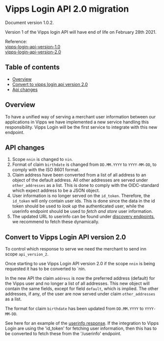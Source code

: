 # Vipps Login API 2.0 migration

Document version 1.0.2.

Version 1 of the Vipps login API will have end of life on February 28th 2021.

Reference:\
[vipps-login-api-version-1.0](versions/1.0/vipps-login-api.md)\
[vipps-login-api-version-2.0](vipps-login-api.md)

## Table of contents
* [Overview](#overview)
* [Convert to vipps login api version 2.0](#convert-to-vipps-login-api-version-20)
* [Api changes](#api-changes)

## Overview
To have a unified way of serving a merchant user information between our applications in Vipps we have implemented a new service handling this responsibility.
Vipps Login will be the first service to integrate with this new endpoint.

## API changes

1. Scope `nnin` is changed to `nin`.
2. Format of claim `birthdate` is changed from `DD.MM.YYYY` to `YYYY-MM-DD`, to comply with the ISO 8601 format.
3. Claim address have been converted from a list of all address to an object of the default address. All other addresses are served under `other_addresses` as a list. 
This is done to comply with the OIDC-standard which expect address to be a JSON object.
4. User information is no longer served on the `id_token`. Therefore, the `id_token` will only contain user ids. 
This is done since the data in the id token should be used to _look up_ the authenticated user, while the userinfo endpoint should be used to _fetch and store_ user information.   
5. The updated URL to userinfo can be found under [discovery endpoints](vipps-login-api.md#openid-connect-discovery-endpoint), we recommend to fetch these dynamically.

## Convert to Vipps Login API version 2.0

To control which response to serve we need the merchant to send inn scope `api_version_2`.

Once starting to use Vipps Login API version 2.0 if the scope `nnin` is being requested it has to be converted to `nin.

In the new API the claim `address` is now the preferred address (default) for the Vipps user and no longer a list of all addresses.
This new object will contain the same fields, except for field `default`, which is implied.
The other addresses, if any, of the user are now served under claim `other_addresses` as a list.

The format for claim `birthdate` has been updated from `DD.MM.YYYY` to `YYYY-MM-DD`.

See here for an example of the [userinfo response](https://vippsas.github.io/vipps-login-api/#/public/userinfo).
If the integration to Vipps Login are using the 'id_token' for fetching user information, then this has to be converted to fetch these from the '/userinfo' endpoint.


